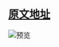 ## [原文地址](https://levelup.gitconnected.com/port-an-existing-c-c-app-to-flutter-with-dart-ffi-8dc401a69fd7)

![预览]()
